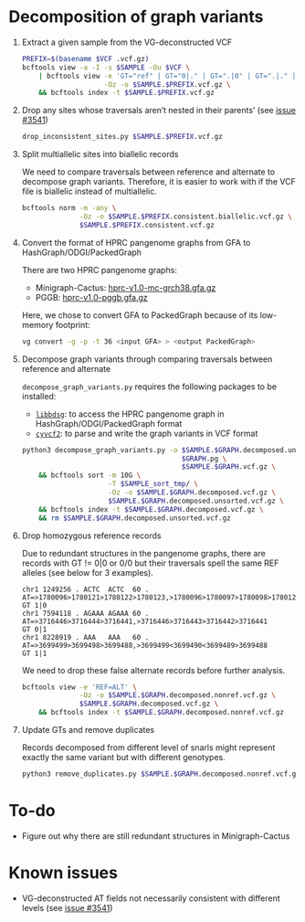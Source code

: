 # Decomposition of graph variants

1. Extract a given sample from the VG-deconstructed VCF

    ```sh
    PREFIX=$(basename $VCF .vcf.gz)
    bcftools view -a -I -s $SAMPLE -Ou $VCF \
        | bcftools view -e 'GT="ref" | GT="0|." | GT=".|0" | GT=".|." | GT="." | GT="0/." | GT="./0" | GT="./."' \
                        -Oz -o $SAMPLE.$PREFIX.vcf.gz \
	    && bcftools index -t $SAMPLE.$PREFIX.vcf.gz
    ```

2. Drop any sites whose traversals aren’t nested in their parents’ (see [issue #3541](https://github.com/vgteam/vg/issues/3541))

	```sh
	drop_inconsistent_sites.py $SAMPLE.$PREFIX.vcf.gz
	```

3. Split multiallelic sites into biallelic records

    We need to compare traversals between reference and alternate to decompose graph variants.
	Therefore, it is easier to work with if the VCF file is biallelic instead of multiallelic.

	```sh
    bcftools norm -m -any \
	              -Oz -o $SAMPLE.$PREFIX.consistent.biallelic.vcf.gz \
	              $SAMPLE.$PREFIX.consistent.vcf.gz
	```

4. Convert the format of HPRC pangenome graphs from GFA to HashGraph/ODGI/PackedGraph

    There are two HPRC pangenome graphs:
    
    - Minigraph-Cactus: [hprc-v1.0-mc-grch38.gfa.gz](https://s3-us-west-2.amazonaws.com/human-pangenomics/pangenomes/freeze/freeze1/minigraph-cactus/hprc-v1.0-mc-grch38.gfa.gz)
    - PGGB: [hprc-v1.0-pggb.gfa.gz](https://s3-us-west-2.amazonaws.com/human-pangenomics/pangenomes/freeze/freeze1/pggb/hprc-v1.0-pggb.gfa.gz)

    Here, we chose to convert GFA to PackedGraph because of its low-memory footprint:

    ```sh
    vg convert -g -p -t 36 <input GFA> > <output PackedGraph>
    ```

5. Decompose graph variants through comparing traversals between reference and alternate

    `decompose_graph_variants.py` requires the following packages to be installed:

    - [`libbdsg`](https://github.com/vgteam/libbdsg): to access the HPRC pangenome graph in HashGraph/ODGI/PackedGraph format
    - [`cyvcf2`](https://github.com/brentp/cyvcf2): to parse and write the graph variants in VCF format
    

    ```sh
    python3 decompose_graph_variants.py -o $SAMPLE.$GRAPH.decomposed.unsorted.vcf.gz \
                                           $GRAPH.pg \
                                           $SAMPLE.$GRAPH.vcf.gz \
        && bcftools sort -m 10G \
                         -T $SAMPLE_sort_tmp/ \
                         -Oz -o $SAMPLE.$GRAPH.decomposed.vcf.gz \
                         $SAMPLE.$GRAPH.decomposed.unsorted.vcf.gz \
        && bcftools index -t $SAMPLE.$GRAPH.decomposed.vcf.gz \
        && rm $SAMPLE.$GRAPH.decomposed.unsorted.vcf.gz
    ```
6. Drop homozygous reference records

	Due to redundant structures in the pangenome graphs,
	there are records with GT != 0|0 or 0/0 but their traversals spell the same REF alleles (see below for 3 examples).

	```
	chr1 1249256 . ACTC  ACTC  60 . AT=>1780096>1780121>1780122>1780123,>1780096>1780097>1780098>1780123 GT 1|0
	chr1 7594118 . AGAAA AGAAA 60 . AT=>3716446>3716444>3716441,>3716446>3716443>3716442>3716441         GT 0|1
	chr1 8228919 . AAA   AAA   60 . AT=>3699499>3699498>3699488,>3699499<3699490<3699489>3699488         GT 1|1
	```

	We need to drop these false alternate records before further analysis.

	```sh
	bcftools view -e 'REF=ALT' \
	              -Oz -o $SAMPLE.$GRAPH.decomposed.nonref.vcf.gz \
	              $SAMPLE.$GRAPH.decomposed.vcf.gz \
        && bcftools index -t $SAMPLE.$GRAPH.decomposed.nonref.vcf.gz
	```

7. Update GTs and remove duplicates

    Records decomposed from different level of snarls might represent exactly the same variant but with different genotypes.

    ```sh
    python3 remove_duplicates.py $SAMPLE.$GRAPH.decomposed.nonref.vcf.gz
    ```

# To-do
- Figure out why there are still redundant structures in Minigraph-Cactus

# Known issues
- VG-deconstructed AT fields not necessarily consistent with different levels (see [issue #3541](https://github.com/vgteam/vg/issues/3541))
